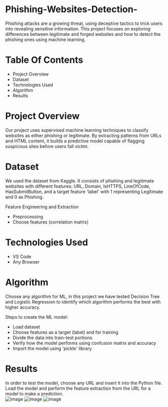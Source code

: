 # Phishing-Websites-Detection-
Phishing attacks are a growing threat, using deceptive tactics to trick users into revealing sensitive information. This project focuses on exploring differences between legitimate and forged websites and how to detect the phishing ones using machine learning. 

# Table Of Contents 
- Project Overview
- Dataset
- Technologies Used
- Algorithm
- Results 

# Project Overview 
Our project uses supervised machine learning techniques to classify websites as either phishing or legitimate. By extracting patterns from URLs and HTML content, it builds a predictive model capable of flagging suspicious sites before users fall victim.

# Dataset
We used the dataset from Kaggle. It consists of phishing and legitimate websites with different features: URL, Domain, IsHTTPS, LineOfCode, HasSubmitButton, and a target feature 'label' with 1 representing Legitimate and 0 as Phishing. 

Feature Engineering and Extraction 
- Preprocessing 
- Choose features (correlation matrix)

# Technologies Used
- VS Code
- Any Browser 

# Algorithm
Choose any algorithm for ML, in this project we have tested Decision Tree and Logistic Regression to identify which algorithm performs the best with higher accuracy. 

Steps to create the ML model:
- Load dataset
- Choose features as a target (label) and for training
- Divide the data into train-test portions
- Verify how the model performs using confusion matrix and accuracy
- Import the model using 'pickle' library 

# Results 
In order to test the model, choose any URL and insert it into the Python file. Load the model and perform the feature extraction from the URL for a model to make a prediction.     
![image](https://github.com/user-attachments/assets/117d14f8-aca6-4f58-9a9f-68a1d76e1d62)
![image](https://github.com/user-attachments/assets/731fd452-539f-4318-b865-0bc256fe46ce)
![image](https://github.com/user-attachments/assets/cdcd3350-f724-4f1b-a099-fd204559b794)

 
